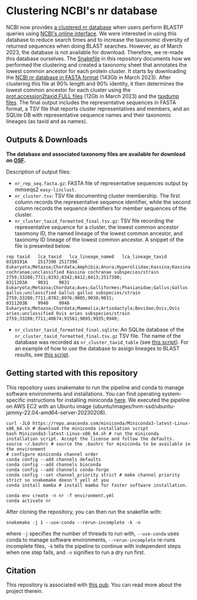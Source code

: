 # Clustering NCBI's nr database

NCBI now provides [a clustered nr database](https://ncbiinsights.ncbi.nlm.nih.gov/2022/05/02/clusterednr_1/) when users perform BLASTP queries using [NCBI's online interface](https://blast.ncbi.nlm.nih.gov/Blast.cgi?PROGRAM=blastp&PAGE_TYPE=BlastSearch&LINK_LOC=blasthome).
We were interested in using this database to reduce search times and to increase the taxonomic diversity of returned sequences when doing BLAST searches.
However, as of March 2023, the database is not available for download.
Therefore, we re-made this database ourselves.
The [Snakefile](./Snakefile) in this repository documents how we performed the clustering and created a taxonomy sheet that annotates the lowest common ancestor for each protein cluster.
It starts by downloading the [NCBI nr database in FASTA format](https://ftp.ncbi.nlm.nih.gov/blast/db/v5/FASTA) (143Gb in March 2023).
After clustering this file at 90% length and 90% identity, it then determines the lowest common ancestor for each cluster using the [prot.accession2taxid.FULL files](https://ftp.ncbi.nih.gov/pub/taxonomy/accession2taxid/) (12Gb in March 2023) and the [taxdump files](https://ftp.ncbi.nlm.nih.gov/pub/taxonomy/).
The final output includes the representative sequences in FASTA format, a TSV file that reports cluster representatives and members, and an SQLite DB with representative sequence names and their taxonomic lineages (as taxid and as names).

## Outputs & Downloads

**The database and associated taxonomy files are available for download on [OSF](https://osf.io/tejwd/).**

Description of output files:
* `nr_rep_seq.fasta.gz`: FASTA file of representative sequences output by mmseqs2 `easy-linclust`.
* `nr_cluster.tsv`: TSV file documenting cluster membership. The first column records the representative sequence identifier, while the second column records the sequence identifiers for member sequences of the cluster.
* `nr_cluster_taxid_formatted_final.tsv.gz`: TSV file recording the representative sequence for a cluster, the lowest common ancestor taxomony ID, the named lineage of the lowest common ancestor, and taxonomy ID lineage of the lowest common ancestor. A snippet of the file is presented below. 
```
rep	taxid	lca_taxid	lca_lineage_named	lca_lineage_taxid
0310191A	2517390	2517390	Eukaryota;Metazoa;Chordata;Amphibia;Anura;Hyperoliidae;Kassina;Kassina cochranae;unclassified Kassina cochranae subspecies/strain	2759;33208;7711;8292;8342;8412;8413;2517390;
0311203A	9031	9031	Eukaryota;Metazoa;Chordata;Aves;Galliformes;Phasianidae;Gallus;Gallus gallus;unclassified Gallus gallus subspecies/strain	2759;33208;7711;8782;8976;9005;9030;9031;
0311203B	9940	9940	Eukaryota;Metazoa;Chordata;Mammalia;Artiodactyla;Bovidae;Ovis;Ovis aries;unclassified Ovis aries subspecies/strain	2759;33208;7711;40674;91561;9895;9935;9940;
```
* `nr_cluster_taxid_formatted_final.sqlite`: An SQLite database of the `nr_cluster_taxid_formatted_final.tsv.gz` TSV file. The name of the database was recorded as `nr_cluster_taxid_table` (see [this script](./scripts/make_sqlite_db.R)). For an example of how to use the database to assign lineages to BLAST results, see [this script](https://github.com/Arcadia-Science/2023-rehgt/blob/main/bin/blastp_add_taxonomy_info.R).

## Getting started with this repository

This repository uses snakemake to run the pipeline and conda to manage software environments and installations.
You can find operating system-specific instructions for installing miniconda [here](https://docs.conda.io/en/latest/miniconda.html).
We executed the pipeline on AWS EC2 with an Ubuntu image (ubuntu/images/hvm-ssd/ubuntu-jammy-22.04-amd64-server-20230208).

```
curl -JLO https://repo.anaconda.com/miniconda/Miniconda3-latest-Linux-x86_64.sh # download the miniconda installation script
bash Miniconda3-latest-Linux-x86_64.sh # run the miniconda installation script. Accept the license and follow the defaults.
source ~/.bashrc # source the .bashrc for miniconda to be available in the environment
# configure miniconda channel order
conda config --add channels defaults
conda config --add channels bioconda
conda config --add channels conda-forge
conda config --set channel_priority strict # make channel priority strict so snakemake doesn't yell at you
conda install mamba # install mamba for faster software installation.

conda env create -n nr -f environment.yml
conda activate nr
```

After cloning the repository, you can then run the snakefile with:

```
snakemake -j 1 --use-conda --rerun-incomplete -k -n
```

where `-j` specifies the number of threads to run with, `--use-conda` uses conda to manage software environments, `--rerun-incomplete` re-runs incomplete files, `-k` tells the pipeline to continue with independent steps when one step fails, and `-n` signifies to run a dry run first.

## Citation

This repository is associated with [this pub]().
You can read more about the project therein.
